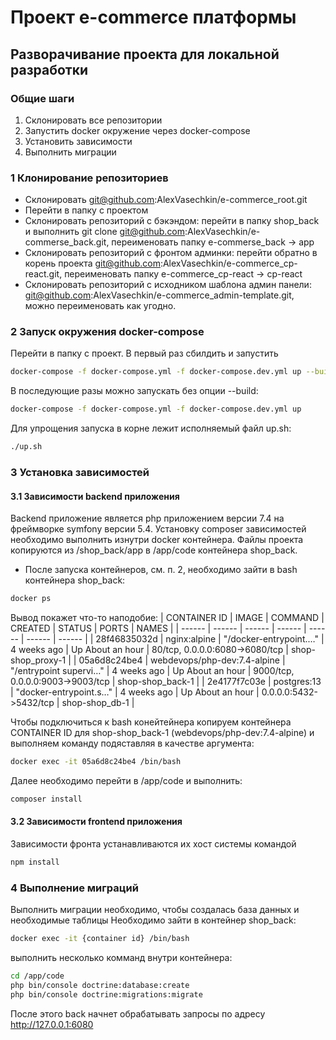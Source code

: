 # Проект e-commerce платформы

## Разворачивание проекта для локальной разработки

### Общие шаги
1. Склонировать все репозитории
2. Запустить docker окружение через docker-compose
3. Установить зависимости
4. Выполнить миграции

### 1 Клонирование репозиториев
- Склонировать git@github.com:AlexVasechkin/e-commerce_root.git
- Перейти в папку с проектом
- Склонировать репозиторий с бэкэндом: перейти в папку shop_back и выполнить git clone git@github.com:AlexVasechkin/e-commerse_back.git, переименовать папку e-commerse_back -> app
- Склонировать репозиторий с фронтом админки: перейти обратно в корень проекта git@github.com:AlexVasechkin/e-commerce_cp-react.git, переименовать папку e-commerce_cp-react -> cp-react
- Склонировать репозиторий с исходником шаблона админ панели: git@github.com:AlexVasechkin/e-commerce_admin-template.git, можно переименовать как угодно.

### 2 Запуск окружения docker-compose
Перейти в папку с проект.
В первый раз сбилдить и запустить
```sh
docker-compose -f docker-compose.yml -f docker-compose.dev.yml up --build
```

В последующие разы можно запускать без опции --build:
```sh
docker-compose -f docker-compose.yml -f docker-compose.dev.yml up
```

Для упрощения запуска в корне лежит исполняемый файл up.sh:
```sh
./up.sh
```

### 3 Установка зависимостей
#### 3.1 Зависимости backend приложения
Backend приложение является php приложением версии 7.4 на фреймворке symfony версии 5.4.
Установку composer зависимостей необходимо выполнить изнутри docker контейнера. Файлы проекта копируются из /shop_back/app в /app/code контейнера shop_back.
- После запуска контейнеров, см. п. 2, необходимо зайти в bash контейнера shop_back:
```sh
docker ps
```
Вывод покажет что-то наподобие:
| CONTAINER ID | IMAGE | COMMAND | CREATED | STATUS | PORTS | NAMES |
| ------ | ------ | ------ | ------ | ------ | ------ | ------ |
| 28f46835032d | nginx:alpine | "/docker-entrypoint.…" | 4 weeks ago | Up About an hour | 80/tcp, 0.0.0.0:6080->6080/tcp | shop-shop_proxy-1 | 
| 05a6d8c24be4 | webdevops/php-dev:7.4-alpine | "/entrypoint supervi…" | 4 weeks ago | Up About an hour | 9000/tcp, 0.0.0.0:9003->9003/tcp | shop-shop_back-1 |
| 2e4177f7c03e | postgres:13 | "docker-entrypoint.s…" | 4 weeks ago | Up About an hour | 0.0.0.0:5432->5432/tcp | shop-shop_db-1 |

Чтобы подключиться к bash конейтейнера копируем контейнера CONTAINER ID для shop-shop_back-1 (webdevops/php-dev:7.4-alpine) и выполняем команду подяставляя в качестве аргумента:
```sh
docker exec -it 05a6d8c24be4 /bin/bash
```

Далее необходимо перейти в /app/code и выполнить:
```sh
composer install
```

#### 3.2 Зависимости frontend приложения
Зависимости фронта устанавливаются их хост системы командой
```sh
npm install
```

### 4 Выполнение миграций
Выполнить миграции необходимо, чтобы создалась база данных и необходимые таблицы
Необходимо зайти в контейнер shop_back:
```sh
docker exec -it {container id} /bin/bash
```

выполнить несколько комманд внутри контейнера:
```sh
cd /app/code
php bin/console doctrine:database:create
php bin/console doctrine:migrations:migrate
```

После этого back начнет обрабатывать запросы по адресу http://127.0.0.1:6080
